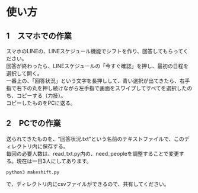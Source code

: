 # **使い方**  
## 1　スマホでの作業  
スマホのLINEの、LINEスケジュール機能でシフトを作り、回答してもらってください。  
回答が終わったら、LINEスケジュールの「今すぐ確認」を押し、最初の日程を選択して開く。  
一番上の、「回答状況」という文字を長押しして、青い選択が出てきたら、右手指で右下の丸を押し続けながら左手指で画面をスワイプしてすべてを選択したのち、コピーする（力技）。  
コピーしたものをPCに送る。  

## 2　PCでの作業  
送られてきたものを、"回答状況.txt"という名前のテキストファイルで、このディレクトリ内に保存する。  
毎回の必要人数は、read_txt.py内の、need_peopleを調整することで変更する。現在は一日3人にしてあります。  
```
python3 makeshift.py
```
で、ディレクトリ内にcsvファイルができるので、共有してください。  
